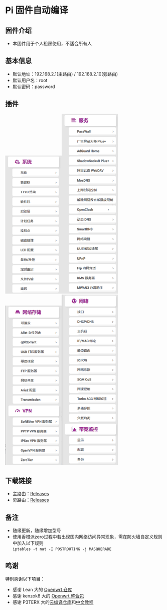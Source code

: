 # Pi 固件自动编译

## 固件介绍

- 本固件用于个人租房使用，不适合所有人

## 基本信息

- 默认地址：192.168.2.1(主路由) / 192.168.2.10(旁路由) 
- 默认用户名：root  
- 默认密码：password

## 插件
<img src="https://raw.githubusercontent.com/Gabrielxzx/Gabrielxzx-luci/master/assets/luci/System.png" width="180" /><img src="https://raw.githubusercontent.com/Gabrielxzx/Gabrielxzx-luci/master/assets/luci/Service.png" width="180" /><img src="https://raw.githubusercontent.com/Gabrielxzx/Gabrielxzx-luci/master/assets/luci/Nas&VPN.png" width="180" /><img src="https://raw.githubusercontent.com/Gabrielxzx/Gabrielxzx-luci/master/assets/luci/Network.png" width="180" />

## 下载链接

- 主路由：[Releases](https://github.com/Gabrielxzx/Actions-OpenWrt/releases)
- 旁路由：[Releases](https://github.com/Gabrielxzx/Actions-OpenWrt-SideRoute/releases)

## 备注

- 随缘更新，随缘增加型号
- 使用香橙派zero过程中若出现国内网络访问异常现象，需在防火墙自定义规则中加入以下规则  
	`iptables -t nat -I POSTROUTING -j MASQUERADE`

## 鸣谢

特别感谢以下项目：

- 感谢 Lean 大的 [Openwrt 仓库](https://github.com/coolsnowwolf/lede)
- 感谢 kenzok8 大的 [Openwrt 整合包](https://github.com/kenzok8/openwrt-packages)
- 感谢 P3TERX 大的[云编译仓库](https://github.com/P3TERX/Actions-OpenWrt)和[中文教程](https://p3terx.com/archives/build-openwrt-with-github-actions.html)  

